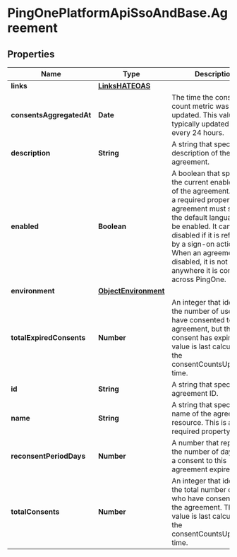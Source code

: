 # PingOnePlatformApiSsoAndBase.Agreement

## Properties

Name | Type | Description | Notes
------------ | ------------- | ------------- | -------------
**links** | [**LinksHATEOAS**](LinksHATEOAS.md) |  | [optional] 
**consentsAggregatedAt** | **Date** | The time the consent count metric was last updated. This value is typically updated once every 24 hours. | [optional] [readonly] 
**description** | **String** | A string that specifies the description of the agreement. | [optional] 
**enabled** | **Boolean** | A boolean that specifies the current enabled state of the agreement. This is a required property. The agreement must support the default language to be enabled. It cannot be disabled if it is referenced by a sign-on action. When an agreement is disabled, it is not used anywhere it is configured across PingOne. | 
**environment** | [**ObjectEnvironment**](ObjectEnvironment.md) |  | [optional] 
**totalExpiredConsents** | **Number** | An integer that identifies the number of users who have consented to the agreement, but their consent has expired. This value is last calculated at the consentCountsUpdatedAt time. | [optional] [readonly] 
**id** | **String** | A string that specifies the agreement ID. | [optional] [readonly] 
**name** | **String** | A string that specifies the name of the agreement resource. This is a required property. | 
**reconsentPeriodDays** | **Number** | A number that represents the number of days until a consent to this agreement expires. | [optional] 
**totalConsents** | **Number** | An integer that identifies the total number of users who have consented to the agreement. This value is last calculated at the consentCountsUpdatedAt time. | [optional] [readonly] 


